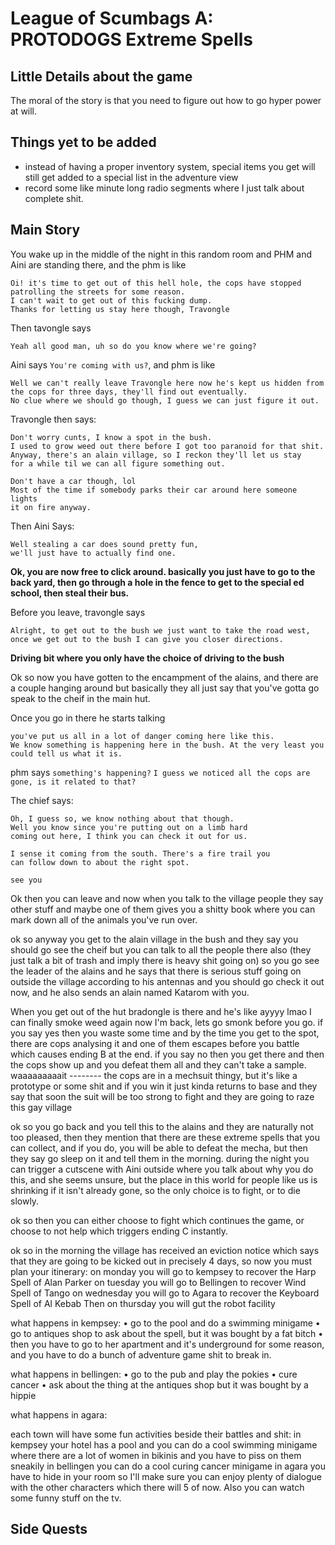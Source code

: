 # League of Scumbags A: PROTODOGS Extreme Spells

## Little Details about the game

The moral of the story is that you need to figure out how to go hyper power at will.

## Things yet to be added
- instead of having a proper inventory system, special items you get will still get added
  to a special list in the adventure view
- record some like minute long radio segments where I just talk about complete shit.

## Main Story

You wake up in the middle of the night in this random room and PHM and Aini are standing there, and the phm is like
```
Oi! it's time to get out of this hell hole, the cops have stopped
patrolling the streets for some reason.
I can't wait to get out of this fucking dump.
Thanks for letting us stay here though, Travongle
```
Then tavongle says

```
Yeah all good man, uh so do you know where we're going?
```

Aini says ```You're coming with us?```, and phm is like

```
Well we can't really leave Travongle here now he's kept us hidden from the cops for three days, they'll find out eventually.
No clue where we should go though, I guess we can just figure it out.
```

Travongle then says:

```
Don't worry cunts, I know a spot in the bush.
I used to grow weed out there before I got too paranoid for that shit.
Anyway, there's an alain village, so I reckon they'll let us stay
for a while til we can all figure something out.
```

```
Don't have a car though, lol
Most of the time if somebody parks their car around here someone lights
it on fire anyway.
```

Then Aini Says:

```
Well stealing a car does sound pretty fun,
we'll just have to actually find one.
```

**Ok, you are now free to click around. basically you just have to go to the back yard, then go through a hole in the fence to get to the special ed school, then steal their bus.**

Before you leave, travongle says

```
Alright, to get out to the bush we just want to take the road west, once we get out to the bush I can give you closer directions.
```

**Driving bit where you only have the choice of driving to the bush**

Ok so now you have gotten to the encampment of the alains, and there are a couple hanging around but basically they all just say that you've gotta go speak to the cheif in the main hut.

Once you go in there he starts talking

```
you've put us all in a lot of danger coming here like this.
We know something is happening here in the bush. At the very least you could tell us what it is.
```

phm says ```something's happening?```
```I guess we noticed all the cops are gone, is it related to that?```

The chief says:

```
Oh, I guess so, we know nothing about that though.
Well you know since you're putting out on a limb hard
coming out here, I think you can check it out for us.
```

```
I sense it coming from the south. There's a fire trail you
can follow down to about the right spot.
```

```see you```

Ok then you can leave and now when you talk to the village people they say other stuff and maybe one of them gives you a shitty book where you can mark down all of the animals you've run over.

ok so anyway you get to the alain village in the bush and they say you should go see the cheif but you can talk to all the people there also (they just talk a bit of trash and imply there is heavy shit going on) so you go see the leader of the alains and he says that there is serious stuff going on outside the village according to his antennas and you should go check it out now, and he also sends an alain named Katarom with you.

When you get out of the hut bradongle is there and he's like ayyyy lmao I can finally smoke weed again now I'm back, lets go smonk before you go.
if you say yes then you waste some time and by the time you get to the spot, there are cops analysing it and one of them escapes before you battle which causes ending B at the end.
if you say no then you get there and then the cops show up and you defeat them all and they can't take a sample.
waaaaaaaaait -------- the cops are in a mechsuit thingy, but it's like a prototype or some shit
and if you win it just kinda returns to base and they say that soon the suit will be too strong to fight and they are going to raze this gay village

ok so you go back and you tell this to the alains and they are naturally not too pleased, then they mention that there are these extreme spells that you can collect, and if you do,
you will be able to defeat the mecha, but then they say go sleep on it and tell them in the morning.
during the night you can trigger a cutscene with Aini outside where you talk about why you do this, and she seems unsure, but the place in this world for people
like us is shrinking if it isn't already gone, so the only choice is to fight, or to die slowly.

ok so then you can either choose to fight which continues the game, or choose to not help which triggers ending C instantly.

ok so in the morning the village has received an eviction notice which says that they are going to be kicked out in precisely 4 days, so now you must plan your itinerary:
on monday you will go to kempsey to recover the Harp Spell of Alan Parker
on tuesday you will go to Bellingen to recover Wind Spell of Tango
on wednesday you will go to Agara to recover the Keyboard Spell of Al Kebab
Then on thursday you will gut the robot facility


what happens in kempsey:
• go to the pool and do a swimming minigame
• go to antiques shop to ask about the spell, but it was bought by a fat bitch
• then you have to go to her apartment and it's underground for some reason, and you have to do a bunch of adventure game shit to break in.

what happens in bellingen:
• go to the pub and play the pokies
• cure cancer
• ask about the thing at the antiques shop but it was bought by a hippie

what happens in agara:

each town will have some fun activities beside their battles and shit:
in kempsey your hotel has a pool and you can do a cool swimming minigame where there are a lot of women in bikinis and you have to piss on them sneakily
in bellingen you can do a cool curing cancer minigame
in agara you have to hide in your room so I'll make sure you can enjoy plenty of dialogue with the other characters which there will 5 of now. Also you can watch some funny stuff on the tv.



## Side Quests

### 
